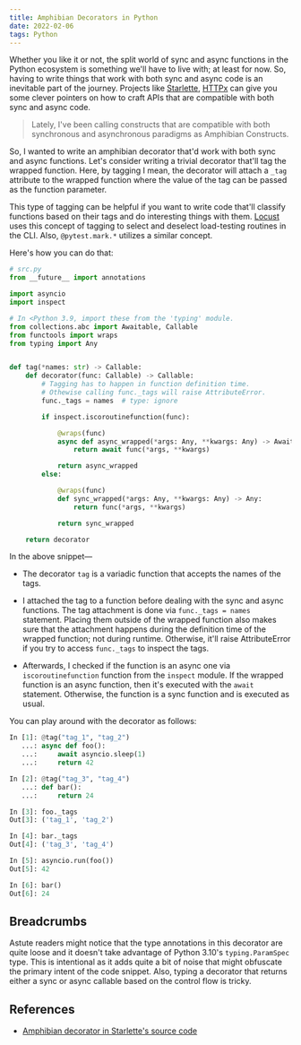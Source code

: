 ```yaml
---
title: Amphibian Decorators in Python
date: 2022-02-06
tags: Python
---
```


Whether you like it or not, the split world of sync and async functions in the Python ecosystem is something we'll have to live with; at least for now. So, having to write things that work with both sync and async code is an inevitable part of the journey. Projects like [Starlette](https://www.starlette.io/), [HTTPx](https://www.python-httpx.org/) can give you some clever pointers on how to craft APIs that are compatible with both sync and async code.

> Lately, I've been calling constructs that are compatible with both synchronous and asynchronous paradigms as Amphibian Constructs.

So, I wanted to write an amphibian decorator that'd work with both sync and async functions. Let's consider writing a trivial decorator that'll tag the wrapped function. Here, by tagging I mean, the decorator will attach a `_tag` attribute to the wrapped function where the value of the tag can be passed as the function parameter.

This type of tagging can be helpful if you want to write code that'll classify functions based on their tags and do interesting things with them. [Locust](http://docs.locust.io/en/stable/api.html#locust.tag) uses this concept of tagging to select and deselect load-testing routines in the CLI. Also, `@pytest.mark.*` utilizes a similar concept.

Here's how you can do that:


```python
# src.py
from __future__ import annotations

import asyncio
import inspect

# In <Python 3.9, import these from the 'typing' module.
from collections.abc import Awaitable, Callable
from functools import wraps
from typing import Any


def tag(*names: str) -> Callable:
    def decorator(func: Callable) -> Callable:
        # Tagging has to happen in function definition time.
        # Othewise calling func._tags will raise AttributeError.
        func._tags = names  # type: ignore

        if inspect.iscoroutinefunction(func):

            @wraps(func)
            async def async_wrapped(*args: Any, **kwargs: Any) -> Awaitable:
                return await func(*args, **kwargs)

            return async_wrapped
        else:

            @wraps(func)
            def sync_wrapped(*args: Any, **kwargs: Any) -> Any:
                return func(*args, **kwargs)

            return sync_wrapped

    return decorator
```

In the above snippet—

* The decorator `tag` is a variadic function that accepts the names of the tags.

* I attached the tag to a function before dealing with the sync and async functions. The tag attachment is done via `func._tags = names` statement. Placing them outside of the wrapped function also makes sure that the attachment happens during the definition time of the wrapped function; not during runtime. Otherwise, it'll raise AttributeError if you try to access `func._tags` to inspect the tags.

* Afterwards, I checked if the function is an async one via `iscoroutinefunction` function from the `inspect` module. If the wrapped function is an async function, then it's executed with the `await` statement. Otherwise, the function is a sync function and is executed as usual.

You can play around with the decorator as follows:

```python
In [1]: @tag("tag_1", "tag_2")
   ...: async def foo():
   ...:     await asyncio.sleep(1)
   ...:     return 42

In [2]: @tag("tag_3", "tag_4")
   ...: def bar():
   ...:     return 24

In [3]: foo._tags
Out[3]: ('tag_1', 'tag_2')

In [4]: bar._tags
Out[4]: ('tag_3', 'tag_4')

In [5]: asyncio.run(foo())
Out[5]: 42

In [6]: bar()
Out[6]: 24
```

## Breadcrumbs

Astute readers might notice that the type annotations in this decorator are quite loose and it doesn't take advantage of Python 3.10's `typing.ParamSpec` type. This is intentional as it adds quite a bit of noise that might obfuscate the primary intent of the code snippet. Also, typing a decorator that returns either a sync or async callable based on the control flow is tricky.

## References

* [Amphibian decorator in Starlette's source code](https://github.com/encode/starlette/blob/424351cb231c67798a65c091b0b7d42790f5e444/starlette/authentication.py#L19)
